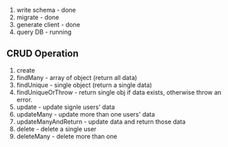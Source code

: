 1. write schema - done
2. migrate - done
3. generate client - done
4. query DB - running

## CRUD Operation
1. create
2. findMany - array of object (return all data)
3. findUnique - single object (return a single data)
4. findUniqueOrThrow - return single obj if data exists, otherwise throw an error.
5. update - update signle users' data
6. updateMany - update more than one users' data
7. updateManyAndReturn - update data and return those data
8. delete - delete a single user
9. deleteMany - delete more than one
